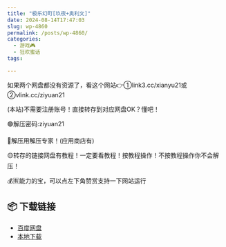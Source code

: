 ```yaml
---
title: "极乐幻町[玖夜+奥利文]"
date: 2024-08-14T17:47:03
slug: wp-4860
permalink: /posts/wp-4860/
categories:
  - 游戏🎮
  - 狂欢蜜话
tags:

---
```


如果两个网盘都没有资源了，看这个网站👉①link3.cc/xianyu21或②vlink.cc/ziyuan21

(本站)不需要注册账号！直接转存到对应网盘OK？懂吧！

🟢解压密码:ziyuan21

🔵解压用解压专家！(应用商店有)

🟡转存的链接网盘有教程！一定要看教程！按教程操作！不按教程操作你不会解压！

💰🈶能力的宝，可以点左下角赞赏支持一下网站运行

## 📦 下载链接
- [百度网盘](https://blziyuan21.com/pay-download/4860?key=a3fb803d18&down_id=0)
- [本地下载](https://blziyuan21.com/pay-download/4860?key=a3fb803d18&down_id=1)

